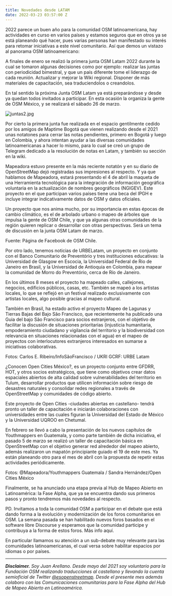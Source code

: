 ```yaml
---
title: Novedades desde LATAM
date: 2022-03-23 03:57:00 Z
---
```


2022 parece un buen año para la comunidad OSM latinoamericana, hay actividades en curso en varios países y estamos seguros que en otros ya se está planeando qué hacer, pues varias personas han manifestado su interés para retomar iniciativas a este nivel comunitario. Así que demos un vistazo al panorama OSM latinoamericano:

A finales de enero se realizó la primera junta OSM Latam 2022 durante la cual se tomaron algunas decisiones como por ejemplo: realizar las juntas con periodicidad bimestral, y que un país diferente tome el liderazgo de cada reunión. Actualizar y mejorar la Wiki regional. Disponer de más materiales de capacitación, sea traduciendolos o creandolos.

En tal sentido la próxima Junta OSM Latam ya está preparándose y desde ya quedan todos invitados a participar. En esta ocasión la organiza la gente de OSM México, y se realizará el sábado 26 de marzo.

![juntas2.jpg](/uploads/juntas2.jpg)

Por cierto la primera junta fue realizada en el espacio gentilmente cedido por los amigos de Maptime Bogotá que vienen realizando desde el 2021 unas notatones para cerrar las notas pendientes, primero en Bogotá y luego en Colombia, y ahora intentan ayudar a las diversas comunidades latinoamericanas a hacer lo mismo, para lo cual se creó un grupo de Telegram dedicado a la resolución de notas en Latam, y también su sección en la wiki.

Mapeadora estuvo presente en la más reciente notatón y en su diario de OpenStreetMap dejó registradas sus impresiones al respecto. Y ya que hablamos de Mapeadora, estará presentando el 4 de abril la maqueta de una Herramienta tecnológica para la integración de información geográfica voluntaria en la actualización de nombres geográficos (NGIGEV). Este proyecto en el que participan varios países tiene una beca del IPGH e incluye integrar indicativamente datos de OSM y datos oficiales.

Un proyecto que nos anima mucho, por su importancia en estas épocas de cambio climático, es el de arbolado urbano o mapeo de árboles que impulsa la gente de OSM Chile, y que ya algunas otras comunidades de la región quieren replicar o desarrollar con otras perspectivas. Será un tema de discusión en la junta OSM Latam de marzo.

Fuente: Página de Facebook de OSM Chile.

Por otro lado, tenemos noticias de URBELatam, un proyecto en conjunto con el Banco Comunitario de Preventório y tres instituciones educativas: la Universidad de Glasgow en Escocia, la Universidad Federal de Rio de Janeiro en Brasil, y la Universidad de Antioquia en Colombia, para mapear la comunidad de Morro do Preventório, cerca de Río de Janeiro.

En los últimos 8 meses el proyecto ha mapeado calles, callejones, negocios, edificios públicos, casas, etc. También se mapeó a los artistas locales, lo que se reflejó en un festival realizado exclusivamente con artistas locales, algo posible gracias al mapeo cultural.

También en Brasil, ha estado activo el proyecto Mapeo de Lagunas y Tierras Bajas del Bajo São Francisco, que recientemente ha publicado una Guia del bajo São Francisco para socios extranjeros, con el objetivo de facilitar la discusión de situaciones prioritarias (injusticia humanitaria, empoderamiento ciudadano y vigilancia del territorio y la biodiversidad con relevancia en situaciones relacionadas con el agua) en el mapeo de proyectos con interlocutores extranjeros interesados ​​en sumarse a iniciativas colaborativas.

Fotos: Carlos E. Ribeiro/InfoSãoFrancisco / UKRI GCRF: URBE Latam

¿Conocen Open Cities México?, es un proyecto conjunto entre GFDRR, HOT, y otros socios estratégicos, que tiene como objetivos crear datos espaciales abiertos de alta calidad sobre vulnerabilidades del territorio en Tulum, desarrollar productos que utilicen información sobre riesgo de desastres naturales y consolidar redes regionales a través de OpenStreetMap y comunidades de código abierto.

Este proyecto de Open Cities -ciudades abiertas en castellano- tendrá pronto un taller de capacitación e iniciarán colaboraciones con universidades entre las cuales figuran la Universidad del Estado de México y la Universidad UQROO en Chetumal.

En febrero se llevó a cabo la presentación de los nuevos capítulos de Youthmappers en Guatemala, y como parte también de dicha iniciativa, el pasado 5 de marzo se realizó un taller de capacitación básica en OpenStreetMap con el objetivo generar red alrededor del mapeo abierto, además realizaron un mapatón principiante guiado el 19 de este mes. Ya están planeando otro para el mes de abril con la propuesta de repetir estas actividades periódicamente.

Fotos: @Mapeadora/Youthmappers Guatemala / Sandra Hernández/Open Cities México

Finalmente, se ha anunciado una etapa previa al Hub de Mapeo Abierto en Latinoamérica: la Fase Alpha, que ya se encuentra dando sus primeros pasos y pronto tendremos más novedades al respecto.

PD. Invitamos a toda la comunidad OSM a participar en el debate que está dando forma a la evolución y modernización de los foros comunitarios en OSM. La semana pasada se han habilitado nuevos foros basados en el software libre Discourse y esperamos que la comunidad participe y contribuya a la forma de estos foros. Más info aquí.

En particular llamamos su atención a un sub-debate muy relevante para las comunidades latinoamericanas, el cual versa sobre habilitar espacios por idiomas o por países.

---

***Disclaimer.** Soy Juan Arellano. Desde mayo del 2021 soy voluntario para la Fundación OSM realizando traducciones al castellano y llevando la cuenta semioficial de Twitter [@esopenstreetmap](https://twitter.com/esopenstreetmap). Desde el presente mes además colaboro con las Comunicaciones comunitarias para la Fase Alpha del Hub de Mapeo Abierto en Latinoamérica.*